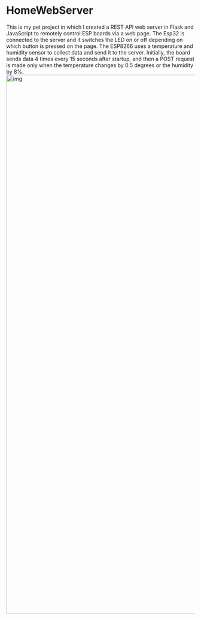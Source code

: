 # HomeWebServer
This is my pet project in which I created a REST API web server in Flask and JavaScript to remotely control ESP boards via a web page. The Esp32 is connected to the server and it switches the LED on or off depending on which button is pressed on the page. The ESP8266 uses a temperature and humidity sensor to collect data and send it to the server. Initially, the board sends data 4 times every 15 seconds after startup, and then a POST request is made only when the temperature changes by 0.5 degrees or the humidity by 8%.
<img width="1440" alt="img" src="https://github.com/user-attachments/assets/874d7368-4a9b-4e71-91a6-c40b95ff3c46">
